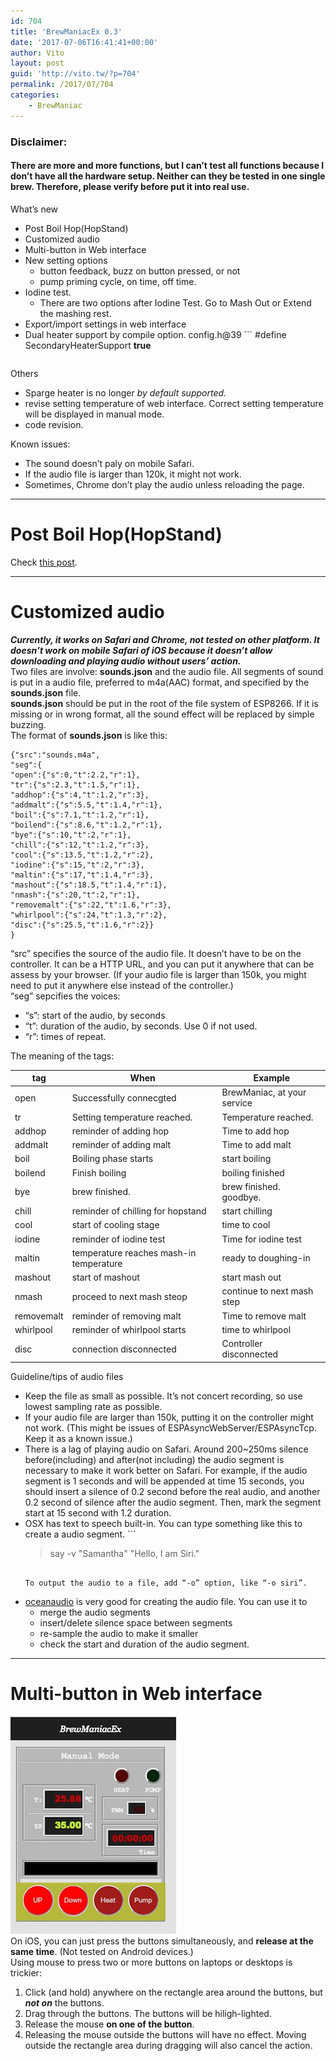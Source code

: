 ```yaml
---
id: 704
title: 'BrewManiacEx 0.3'
date: '2017-07-06T16:41:41+00:00'
author: Vito
layout: post
guid: 'http://vito.tw/?p=704'
permalink: /2017/07/704
categories:
    - BrewManiac
---
```


### Disclaimer:

#### There are more and more functions, but I can’t test all functions because I don’t have all the hardware setup. Neither can they be tested in one single brew. Therefore, please verify before put it into real use.

What’s new

- Post Boil Hop(HopStand)
- Customized audio
- Multi-button in Web interface
- New setting options 
    - button feedback, buzz on button pressed, or not
    - pump priming cycle, on time, off time.
- Iodine test. 
    - There are two options after Iodine Test. Go to Mash Out or Extend the mashing rest.
- Export/import settings in web interface
- Dual heater support by compile option. config.h@39 ```
    #define SecondaryHeaterSupport <strong>true</strong>
    ```

Others

- Sparge heater is no longer *by default supported.*
- revise setting temperature of web interface. Correct setting temperature will be displayed in manual mode.
- code revision.

Known issues:

- The sound doesn’t paly on mobile Safari.
- If the audio file is larger than 120k, it might not work.
- Sometimes, Chrome don’t play the audio unless reloading the page.

- - - - - -

# Post Boil Hop(HopStand)

Check [this post](http://vito.tw/?p=697).

- - - - - -

# Customized audio

***Currently, it works on Safari and Chrome, not tested on other platform. It doesn’t work on mobile Safari of iOS because it doesn’t allow downloading and playing audio without users’ action.***  
Two files are involve: **sounds.json** and the audio file. All segments of sound is put in a audio file, preferred to m4a(AAC) format, and specified by the **sounds.json** file.  
**sounds.json** should be put in the root of the file system of ESP8266. If it is missing or in wrong format, all the sound effect will be replaced by simple buzzing.  
The format of **sounds.json** is like this:

```
{"src":"sounds.m4a",
"seg":{
"open":{"s":0,"t":2.2,"r":1},
"tr":{"s":2.3,"t":1.5,"r":1},
"addhop":{"s":4,"t":1.2,"r":3},
"addmalt":{"s":5.5,"t":1.4,"r":1},
"boil":{"s":7.1,"t":1.2,"r":1},
"boilend":{"s":8.6,"t":1.2,"r":1},
"bye":{"s":10,"t":2,"r":1},
"chill":{"s":12,"t":1.2,"r":3},
"cool":{"s":13.5,"t":1.2,"r":2},
"iodine":{"s":15,"t":2,"r":3},
"maltin":{"s":17,"t":1.4,"r":3},
"mashout":{"s":18.5,"t":1.4,"r":1},
"nmash":{"s":20,"t":2,"r":1},
"removemalt":{"s":22,"t":1.6,"r":3},
"whirlpool":{"s":24,"t":1.3,"r":2},
"disc":{"s":25.5,"t":1.6,"r":2}}
}
```

“src” specifies the source of the audio file. It doesn’t have to be on the controller. It can be a HTTP URL, and you can put it anywhere that can be assess by your browser. (If your audio file is larger than 150k, you might need to put it anywhere else instead of the controller.)  
“seg” sepcifies the voices:

- “s”: start of the audio, by seconds
- “t”: duration of the audio, by seconds. Use 0 if not used.
- “r”: times of repeat.

The meaning of the tags:

| tag | When | Example |
|---|---|---|
| open | Successfully connecgted | BrewManiac, at your service |
| tr | Setting temperature reached. | Temperature reached. |
| addhop | reminder of adding hop | Time to add hop |
| addmalt | reminder of adding malt | Time to add malt |
| boil | Boiling phase starts | start boiling |
| boilend | Finish boiling | boiling finished |
| bye | brew finished. | brew finished. goodbye. |
| chill | reminder of chilling for hopstand | start chilling |
| cool | start of cooling stage | time to cool |
| iodine | reminder of iodine test | Time for iodine test |
| maltin | temperature reaches mash-in temperature | ready to doughing-in |
| mashout | start of mashout | start mash out |
| nmash | proceed to next mash steop | continue to next mash step |
| removemalt | reminder of removing malt | Time to remove malt |
| whirlpool | reminder of whirlpool starts | time to whirlpool |
| disc | connection disconnected | Controller disconnected |

   
Guideline/tips of audio files

- Keep the file as small as possible. It’s not concert recording, so use lowest sampling rate as possible.
- If your audio file are larger than 150k, putting it on the controller might not work. (This might be issues of ESPAsyncWebServer/ESPAsyncTcp. Keep it as a known issue.)
- There is a lag of playing audio on Safari. Around 200~250ms silence before(including) and after(not including) the audio segment is necessary to make it work better on Safari. For example, if the audio segment is 1 seconds and will be appended at time 15 seconds, you should insert a silence of 0.2 second before the real audio, and another 0.2 second of silence after the audio segment. Then, mark the segment start at 15 second with 1.2 duration.
- OSX has text to speech built-in. You can type something like this to create a audio segment. ```
    >say -v "Samantha" "Hello, I am Siri."
    ```
    
    To output the audio to a file, add “-o” option, like “-o siri”.
- [oceanaudio](http://www.ocenaudio.com) is very good for creating the audio file. You can use it to 
    - merge the audio segments
    - insert/delete silence space between segments
    - re-sample the audio to make it smaller
    - check the start and duration of the audio segment.

- - - - - -

# Multi-button in Web interface

![multibutton](/wp-content/uploads/2017/06/multibutton.png)  
On iOS, you can just press the buttons simultaneously, and **release at the same time**. (Not tested on Android devices.)  
Using mouse to press two or more buttons on laptops or desktops is trickier:

1. Click (and hold) anywhere on the rectangle area around the buttons, but ***not on*** the buttons.
2. Drag through the buttons. The buttons will be hiligh-lighted.
3. Release the mouse **on one of the button**.
4. Releasing the mouse outside the buttons will have no effect. Moving outside the rectangle area during dragging will also cancel the action.